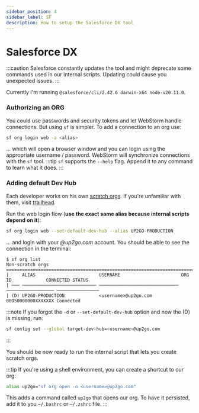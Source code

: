 ```yaml
---
sidebar_position: 4
sidebar_label: SF
description: How to setup the Salesforce DX tool
---
```


# Salesforce DX

:::caution
Salesforce constantly updates the tool and might deprecate some commands used in our internal scripts. Updating could cause you unexpected issues. 
:::

Currently I'm running `@salesforce/cli/2.42.6 darwin-x64 node-v20.11.0`.

### Authorizing an ORG

You could use passwords and security tokens and let WebStorm handle connections. But using `sf` is simpler. To add a connection to an org use:
```bash
sf org login web -a <alias> 
```
... which will open a browser window and you can login using the appropriate username / password. WebStorm will synchronize connections with the `sf` tool.
:::tip
`sf` supports the `--help` flag. Append it to any command to learn what it does.
:::

### Adding default Dev Hub

Each developer works on his own [scratch orgs](https://developer.salesforce.com/docs/atlas.en-us.sfdx_dev.meta/sfdx_dev/sfdx_dev_scratch_orgs.htm). If you're unfamiliar with them, visit [trailhead](https://trailhead.salesforce.com/content/learn/modules/sfdx_app_dev/sfdx_app_dev_setup_dx).

Run the web login flow (**use the exact same alias because internal scripts depend on it**):
```bash
sf org login web --set-default-dev-hub --alias UP2GO-PRODUCTION
```
... and login with your _@up2go.com_ account. You should be able to see the connection in the terminal:
```
$ sf org list
Non-scratch orgs
=====================================================================================================
|     ALIAS                        USERNAME                       ORG ID             CONNECTED STATUS
| ─── ──────────────────────────── ────────────────────────────── ────────────────── ────────────────
| (D) UP2GO-PRODUCTION             <username>@up2go.com           00D50000000XXXXXXX Connected
```

:::note
If you forgot the `-d` or `--set-default-dev-hub` option and now the (D) is missing, run:
```bash
sf config set --global target-dev-hub=<username>@up2go.com
```
:::

You should be now ready to run the internal script that lets you create scratch orgs.

:::tip
If you're using a shell environment, you can create a shortcut to our org:
```bash
alias up2go="sf org open -o <username>@up2go.com"
```
This adds a command called `up2go` that opens our org. To have it persisted, add it to you `~/.bashrc` or `~/.zshrc` file.
:::